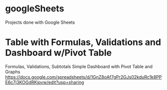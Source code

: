 # googleSheets
Projects done with Google Sheets
# Table with Formulas, Validations and Dashboard w/Pivot Table
Formulas, Validations, Subtotals
Simple Dashboard with Pivot Table and Graphs
https://docs.google.com/spreadsheets/d/1GnZ8oAf7gPr2GJs02kduRc1k8PPE6c7j3KOGdRKjpvw/edit?usp=sharing
